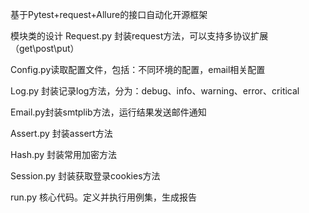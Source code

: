 
基于Pytest+request+Allure的接口自动化开源框架

模块类的设计
Request.py 封装request方法，可以支持多协议扩展（get\post\put）

Config.py读取配置文件，包括：不同环境的配置，email相关配置

Log.py 封装记录log方法，分为：debug、info、warning、error、critical

Email.py封装smtplib方法，运行结果发送邮件通知

Assert.py 封装assert方法

Hash.py 封装常用加密方法

Session.py 封装获取登录cookies方法

run.py 核心代码。定义并执行用例集，生成报告